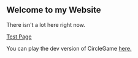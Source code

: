 ## Welcome to my Website

There isn't a lot here right now.

[Test Page](Test.html)

You can play the dev version of CircleGame [here.](CircleGame/CircleGame.html)